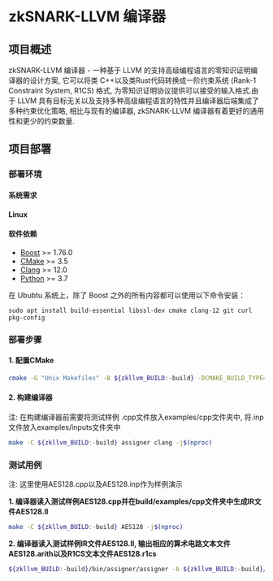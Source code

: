 # zkSNARK-LLVM 编译器



## 项目概述

zkSNARK-LLVM 编译器 - 一种基于 LLVM 的支持高级编程语言的零知识证明编译器的设计方案, 它可以将类 C++以及类Rust代码转换成一阶约束系统 (Rank-1 Constraint System, R1CS) 格式, 为零知识证明协议提供可以接受的输入格式.由于 LLVM 具有目标无关以及支持多种高级编程语言的特性并且编译器后端集成了多种约束优化策略, 相比与现有的编译器, zkSNARK-LLVM 编译器有着更好的通用性和更少的约束数量. 



## 项目部署

### 部署环境



#### 系统需求

#### Linux



#### 软件依赖

* [Boost](https://www.boost.org/) >= 1.76.0
* [CMake](https://cmake.org/) >= 3.5
* [Clang](https://clang.llvm.org/) >= 12.0
* [Python](https://www.python.org/) >= 3.7

在 Ububtu 系统上，除了 Boost 之外的所有内容都可以使用以下命令安装：

```
sudo apt install build-essential libssl-dev cmake clang-12 git curl pkg-config
```



### 部署步骤

#### **1. 配置CMake**

```bash
cmake -G "Unix Makefiles" -B ${zkllvm_BUILD:-build} -DCMAKE_BUILD_TYPE=Release .
```
#### **2. 构建编译器**

注: 在构建编译器前需要将测试样例 .cpp文件放入examples/cpp文件夹中, 将.inp文件放入examples/inputs文件夹中

```bash
make -C ${zkllvm_BUILD:-build} assigner clang -j$(nproc)
```

### 测试用例

注: 这里使用AES128.cpp以及AES128.inp作为样例演示

**1. 编译器读入测试样例AES128.cpp并在build/examples/cpp文件夹中生成IR文件AES128.ll**

```bash
make -C ${zkllvm_BUILD:-build} AES128 -j$(nproc)
```

 **2. 编译器读入测试样例IR文件AES128.ll, 输出相应的算术电路文本文件AES128.arith以及R1CS文本文件AES128.r1cs**
```bash
${zkllvm_BUILD:-build}/bin/assigner/assigner -b ${zkllvm_BUILD:-build}/examples/cpp/AES128.ll -i examples/inputs/AES128.inp -c AES128.arith -o AES128.in -r AES128.r1cs
```
